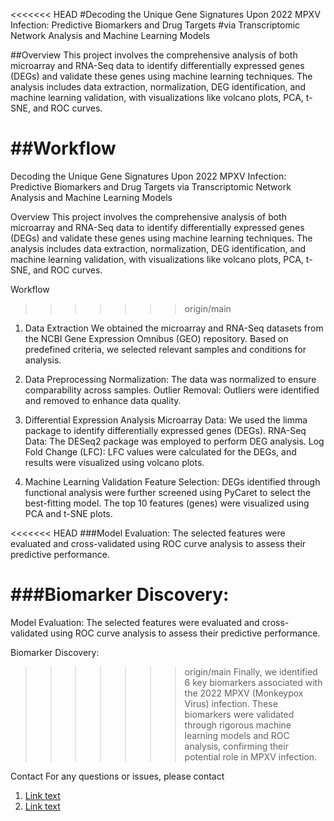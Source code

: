<<<<<<< HEAD
#Decoding the Unique Gene Signatures Upon 2022 MPXV Infection: Predictive Biomarkers and Drug Targets #via Transcriptomic Network Analysis and Machine Learning Models

##Overview
This project involves the comprehensive analysis of both microarray and RNA-Seq data to identify differentially expressed genes (DEGs) and validate these genes using machine learning techniques. The analysis includes data extraction, normalization, DEG identification, and machine learning validation, with visualizations like volcano plots, PCA, t-SNE, and ROC curves.

##Workflow
=======
Decoding the Unique Gene Signatures Upon 2022 MPXV Infection: Predictive Biomarkers and Drug Targets via Transcriptomic Network Analysis and Machine Learning Models

Overview
This project involves the comprehensive analysis of both microarray and RNA-Seq data to identify differentially expressed genes (DEGs) and validate these genes using machine learning techniques. The analysis includes data extraction, normalization, DEG identification, and machine learning validation, with visualizations like volcano plots, PCA, t-SNE, and ROC curves.

Workflow
>>>>>>> origin/main

1. Data Extraction
We obtained the microarray and RNA-Seq datasets from the NCBI Gene Expression Omnibus (GEO) repository.
Based on predefined criteria, we selected relevant samples and conditions for analysis.

2. Data Preprocessing
Normalization: The data was normalized to ensure comparability across samples.
Outlier Removal: Outliers were identified and removed to enhance data quality.

3. Differential Expression Analysis
Microarray Data:
We used the limma package to identify differentially expressed genes (DEGs).
RNA-Seq Data:
The DESeq2 package was employed to perform DEG analysis.
Log Fold Change (LFC):
LFC values were calculated for the DEGs, and results were visualized using volcano plots.

4. Machine Learning Validation
Feature Selection:
DEGs identified through functional analysis were further screened using PyCaret to select the best-fitting model.
The top 10 features (genes) were visualized using PCA and t-SNE plots.

<<<<<<< HEAD
###Model Evaluation:
The selected features were evaluated and cross-validated using ROC curve analysis to assess their predictive performance.

###Biomarker Discovery:
=======
Model Evaluation:
The selected features were evaluated and cross-validated using ROC curve analysis to assess their predictive performance.

Biomarker Discovery:
>>>>>>> origin/main
Finally, we identified 6 key biomarkers associated with the 2022 MPXV (Monkeypox Virus) infection. These biomarkers were validated through rigorous machine learning models and ROC analysis, confirming their potential role in MPXV infection.

Contact
For any questions or issues, please contact 
1. [Link text](joyprokash77@student.sust.edu)
2. [Link text](Kabir56@student.sust.edu)



